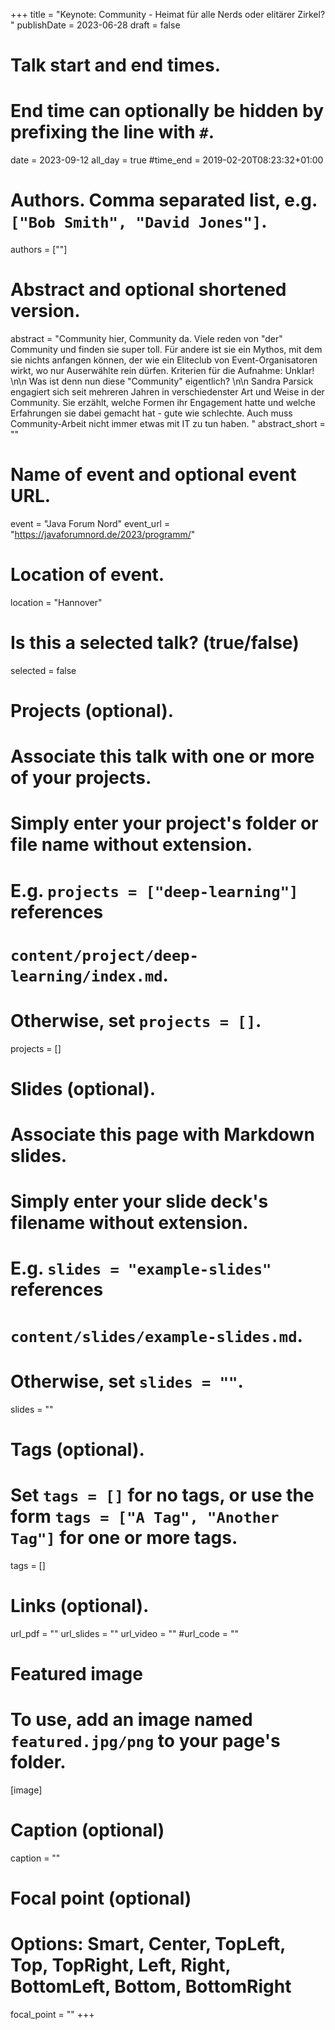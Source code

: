 +++
title = "Keynote: Community - Heimat für alle Nerds oder elitärer Zirkel? "
publishDate = 2023-06-28
draft = false

# Talk start and end times.
#   End time can optionally be hidden by prefixing the line with `#`.
date = 2023-09-12
all_day = true
#time_end = 2019-02-20T08:23:32+01:00

# Authors. Comma separated list, e.g. `["Bob Smith", "David Jones"]`.
authors = [""]

# Abstract and optional shortened version.
abstract = "Community hier, Community da. Viele reden von "der" Community und finden sie super toll. Für andere ist sie ein Mythos, mit dem sie nichts anfangen können, der wie ein Eliteclub von Event-Organisatoren wirkt, wo nur Auserwählte rein dürfen. Kriterien für die Aufnahme: Unklar! \n\n Was ist denn nun diese "Community" eigentlich? \n\n Sandra Parsick engagiert sich seit mehreren Jahren in verschiedenster Art und Weise in der Community. Sie erzählt, welche Formen ihr Engagement hatte und welche Erfahrungen sie dabei gemacht hat - gute wie schlechte. Auch muss Community-Arbeit nicht immer etwas mit IT zu tun haben. "
abstract_short = ""

# Name of event and optional event URL.
event = "Java Forum Nord"
event_url = "https://javaforumnord.de/2023/programm/"

# Location of event.
location = "Hannover"

# Is this a selected talk? (true/false)
selected = false

# Projects (optional).
#   Associate this talk with one or more of your projects.
#   Simply enter your project's folder or file name without extension.
#   E.g. `projects = ["deep-learning"]` references
#   `content/project/deep-learning/index.md`.
#   Otherwise, set `projects = []`.
projects = []

# Slides (optional).
#   Associate this page with Markdown slides.
#   Simply enter your slide deck's filename without extension.
#   E.g. `slides = "example-slides"` references
#   `content/slides/example-slides.md`.
#   Otherwise, set `slides = ""`.
slides = ""

# Tags (optional).
#   Set `tags = []` for no tags, or use the form `tags = ["A Tag", "Another Tag"]` for one or more tags.
tags = []

# Links (optional).
url_pdf = ""
url_slides = ""
url_video = ""
#url_code = ""

# Featured image
# To use, add an image named `featured.jpg/png` to your page's folder.
[image]
  # Caption (optional)
  caption = ""

  # Focal point (optional)
  # Options: Smart, Center, TopLeft, Top, TopRight, Left, Right, BottomLeft, Bottom, BottomRight
  focal_point = ""
+++
